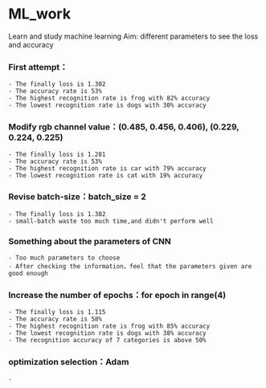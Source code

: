# ML_work
Learn and study machine learning
Aim: different parameters to see the loss and accuracy

### First attempt：
    - The finally loss is 1.302
    - The accuracy rate is 53%
    - The highest recognition rate is frog with 82% accuracy
    - The lowest recognition rate is dogs with 30% accuracy
    
### Modify rgb channel value：(0.485, 0.456, 0.406), (0.229, 0.224, 0.225)
    - The finally loss is 1.281
    - The accuracy rate is 53%
    - The highest recognition rate is car with 79% accuracy
    - The lowest recognition rate is cat with 19% accuracy

### Revise batch-size：batch_size = 2
    - The finally loss is 1.302
    - small-batch waste too much time,and didn't perform well
    
### Something about the parameters of CNN
    - Too much parameters to choose
    - After checking the information，feel that the parameters given are good enough
    
### Increase the number of epochs：for epoch in range(4)
    - The finally loss is 1.115
    - The accuracy rate is 58%
    - The highest recognition rate is frog with 85% accuracy
    - The lowest recognition rate is dogs with 38% accuracy
    - The recognition accuracy of 7 categories is above 50%

### optimization selection：Adam
    - 
